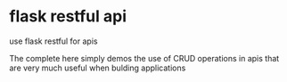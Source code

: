# flask restful api
 use flask restful for apis

 The complete here simply demos the use of CRUD operations in apis that are very much useful when bulding applications
